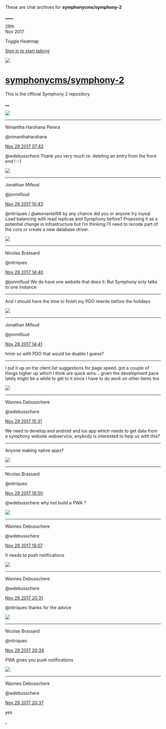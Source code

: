 These are chat archives for **symphonycms/symphony-2**

[__](/symphonycms/symphony-2/archives/2017/11/30)[__](/symphonycms/symphony-2/archives/2017/11/28)

29th  
Nov 2017

Toggle Heatmap

[Sign in to start talking](/login?action=login&button=archive-login)

![](https://avatars-02.gitter.im/group/iv/3/57542c45c43b8c601977197e?s=48)

#  [symphonycms/symphony-2](/symphonycms/symphony-2)

This is the official Symphony 2 repository.

[ __](/orgs/symphonycms/rooms "More symphonycms rooms")

![](https://avatars2.githubusercontent.com/u/10864598?v=4&s=30)

____

Nimantha Harshana Perera

@nimanthaharshana

[Nov 29 2017
07:42](https://gitter.im/symphonycms/symphony-2?at=5a1e64fc3a80a84b5b94aef0)

@wdebusschere Thank you very much re. deleting an entry from the front end !
:-)

![](https://avatars1.githubusercontent.com/u/859775?v=4&s=30)

____

Jonathan Mifsud

@jonmifsud

[Nov 29 2017
10:43](https://gitter.im/symphonycms/symphony-2?at=5a1e8f4471ad3f87364394a4)

@nitriques / @alexnantel88 by any chance did you or anyone try mysql Load
balancing with read replicas and Symphony before? Proposing it as a potential
change in infrastructure but I’m thinking I’ll need to recode part of the core
or create a new database driver.

![](https://avatars1.githubusercontent.com/u/771169?v=4&s=30)

____

Nicolas Brassard

@nitriques

[Nov 29 2017
14:40](https://gitter.im/symphonycms/symphony-2?at=5a1ec6cd232e79134de89629)

@jonmifsud We do have one website that does it: But Symphony only talks to one
instance

____

And I should have the time to finish my PDO rewrite before the holidays

![](https://avatars1.githubusercontent.com/u/859775?v=4&s=30)

____

Jonathan Mifsud

@jonmifsud

[Nov 29 2017
14:41](https://gitter.im/symphonycms/symphony-2?at=5a1ec719ba39a53f1afbfe28)

hmm so with PDO that would be doable I guess?

____

I put it up on the client list suggestions for page speed. got a couple of
things higher up which I think are quick wins… given the development pace
lately might be a while to get to it since I have to do work on other items
too

![](https://avatars1.githubusercontent.com/u/4136426?v=4&s=30)

____

Wannes Debusschere

@wdebusschere

[Nov 29 2017
15:31](https://gitter.im/symphonycms/symphony-2?at=5a1ed2d33a80a84b5b973229)

We need to develop and android and ios app which needs to get data from a
symphony website webservice, anybody is interested to help us with this?

____

Anyone making native apps?

![](https://avatars1.githubusercontent.com/u/771169?v=4&s=30)

____

Nicolas Brassard

@nitriques

[Nov 29 2017
18:50](https://gitter.im/symphonycms/symphony-2?at=5a1f01613ae2aa6b3f66f167)

@wdebusschere why not build a PWA ?

![](https://avatars1.githubusercontent.com/u/4136426?v=4&s=30)

____

Wannes Debusschere

@wdebusschere

[Nov 29 2017
19:07](https://gitter.im/symphonycms/symphony-2?at=5a1f05898b3a9e2c0c3246de)

It needs to push notifications

![](https://avatars1.githubusercontent.com/u/4136426?v=4&s=30)

____

Wannes Debusschere

@wdebusschere

[Nov 29 2017
20:31](https://gitter.im/symphonycms/symphony-2?at=5a1f1924ffa3e37919d6db11)

@nitriques thanks for the advice

![](https://avatars1.githubusercontent.com/u/771169?v=4&s=30)

____

Nicolas Brassard

@nitriques

[Nov 29 2017
20:34](https://gitter.im/symphonycms/symphony-2?at=5a1f19cc3ae2aa6b3f67805a)

PWA gives you push notifications

![](https://avatars1.githubusercontent.com/u/4136426?v=4&s=30)

____

Wannes Debusschere

@wdebusschere

[Nov 29 2017
20:37](https://gitter.im/symphonycms/symphony-2?at=5a1f1a8c8b3a9e2c0c32bf96)

yes

_


